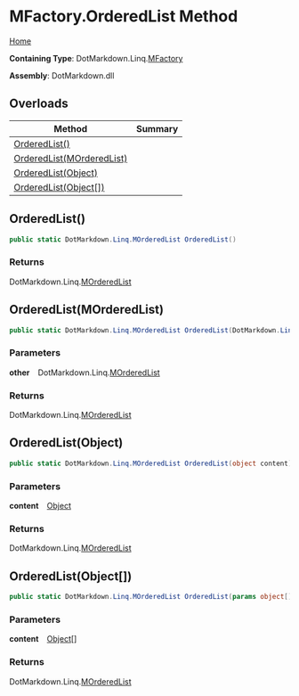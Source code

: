 # MFactory\.OrderedList Method

[Home](../../../../README.md)

**Containing Type**: DotMarkdown\.Linq\.[MFactory](../README.md)

**Assembly**: DotMarkdown\.dll

## Overloads

| Method | Summary |
| ------ | ------- |
| [OrderedList()](#DotMarkdown_Linq_MFactory_OrderedList) | |
| [OrderedList(MOrderedList)](#DotMarkdown_Linq_MFactory_OrderedList_DotMarkdown_Linq_MOrderedList_) | |
| [OrderedList(Object)](#DotMarkdown_Linq_MFactory_OrderedList_System_Object_) | |
| [OrderedList(Object\[\])](#DotMarkdown_Linq_MFactory_OrderedList_System_Object___) | |

## OrderedList\(\) <a name="DotMarkdown_Linq_MFactory_OrderedList"></a>

```csharp
public static DotMarkdown.Linq.MOrderedList OrderedList()
```

### Returns

DotMarkdown\.Linq\.[MOrderedList](../../MOrderedList/README.md)

## OrderedList\(MOrderedList\) <a name="DotMarkdown_Linq_MFactory_OrderedList_DotMarkdown_Linq_MOrderedList_"></a>

```csharp
public static DotMarkdown.Linq.MOrderedList OrderedList(DotMarkdown.Linq.MOrderedList other)
```

### Parameters

**other** &ensp; DotMarkdown\.Linq\.[MOrderedList](../../MOrderedList/README.md)

### Returns

DotMarkdown\.Linq\.[MOrderedList](../../MOrderedList/README.md)

## OrderedList\(Object\) <a name="DotMarkdown_Linq_MFactory_OrderedList_System_Object_"></a>

```csharp
public static DotMarkdown.Linq.MOrderedList OrderedList(object content)
```

### Parameters

**content** &ensp; [Object](https://docs.microsoft.com/en-us/dotnet/api/system.object)

### Returns

DotMarkdown\.Linq\.[MOrderedList](../../MOrderedList/README.md)

## OrderedList\(Object\[\]\) <a name="DotMarkdown_Linq_MFactory_OrderedList_System_Object___"></a>

```csharp
public static DotMarkdown.Linq.MOrderedList OrderedList(params object[] content)
```

### Parameters

**content** &ensp; [Object](https://docs.microsoft.com/en-us/dotnet/api/system.object)\[\]

### Returns

DotMarkdown\.Linq\.[MOrderedList](../../MOrderedList/README.md)

